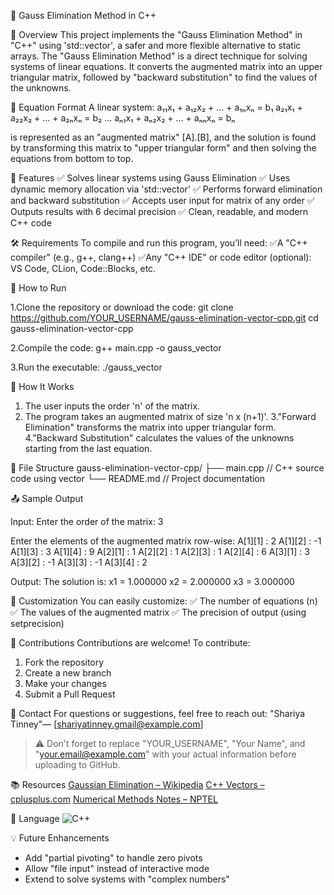 
📐 Gauss Elimination Method in C++ 

📌 Overview
This project implements the "Gauss Elimination Method" in "C++" using 'std::vector', a safer and more flexible alternative to static arrays.
The "Gauss Elimination Method" is a direct technique for solving systems of linear equations. It converts the augmented matrix into an upper triangular matrix, followed by "backward substitution" to find the values of the unknowns.



🧮 Equation Format
A linear system:
a₁₁x₁ + a₁₂x₂ + ... + a₁ₙxₙ = b₁
a₂₁x₁ + a₂₂x₂ + ... + a₂ₙxₙ = b₂
...
aₙ₁x₁ + aₙ₂x₂ + ... + aₙₙxₙ = bₙ

is represented as an "augmented matrix" [A].[B], and the solution is found by transforming this matrix to "upper triangular form" and then solving the equations from bottom to top.


🎯 Features
✅ Solves linear systems using Gauss Elimination
✅ Uses dynamic memory allocation via 'std::vector'
✅ Performs forward elimination and backward substitution
✅ Accepts user input for matrix of any order
✅ Outputs results with 6 decimal precision
✅ Clean, readable, and modern C++ code



🛠 Requirements
To compile and run this program, you’ll need:
✅A "C++ compiler" (e.g., g++, clang++)
✅Any "C++ IDE" or code editor (optional):
  VS Code, CLion, Code::Blocks, etc.


🚀 How to Run

1.Clone the repository or download the code:
   git clone https://github.com/YOUR_USERNAME/gauss-elimination-vector-cpp.git
   cd gauss-elimination-vector-cpp
  

2.Compile the code:
   g++ main.cpp -o gauss_vector
 

3.Run the executable:
   ./gauss_vector
  



🧠 How It Works
1. The user inputs the order 'n' of the matrix.
2. The program takes an augmented matrix of size 'n x (n+1)'.
3."Forward Elimination" transforms the matrix into upper triangular form.
4."Backward Substitution" calculates the values of the unknowns starting from the last equation.


📁 File Structure
gauss-elimination-vector-cpp/
├── main.cpp      // C++ source code using vector
└── README.md     // Project documentation



📤 Sample Output

Input:
Enter the order of the matrix: 3

Enter the elements of the augmented matrix row-wise:
A[1][1] : 2
A[1][2] : -1
A[1][3] : 3
A[1][4] : 9
A[2][1] : 1
A[2][2] : 1
A[2][3] : 1
A[2][4] : 6
A[3][1] : 3
A[3][2] : -1
A[3][3] : -1
A[3][4] : 2


Output:
The solution is:
x1 = 1.000000
x2 = 2.000000
x3 = 3.000000




🔧 Customization
You can easily customize:
✅ The number of equations (n)
✅ The values of the augmented matrix
✅ The precision of output (using setprecision)



🤝 Contributions
Contributions are welcome!
To contribute:
1. Fork the repository
2. Create a new branch
3. Make your changes
4. Submit a Pull Request 


📧 Contact
For questions or suggestions, feel free to reach out:
"Shariya Tinney"— \[[shariyatinney.gmail@example.com](mailto:shariyatinney.gmail@example.com)]

> ⚠️ Don't forget to replace "YOUR_USERNAME", "Your Name", and "your.email@example.com" with your actual information before uploading to GitHub.


📚 Resources
[Gaussian Elimination – Wikipedia](https://en.wikipedia.org/wiki/Gaussian_elimination)
[C++ Vectors – cplusplus.com](https://cplusplus.com/reference/vector/vector/)
[Numerical Methods Notes – NPTEL](https://nptel.ac.in/courses/111/107/111107105/)



🧩 Language
![C++](https://img.shields.io/badge/C%2B%2B-100%25-blue)


💡 Future Enhancements
* Add "partial pivoting" to handle zero pivots
* Allow "file input" instead of interactive mode
* Extend to solve systems with "complex numbers"

